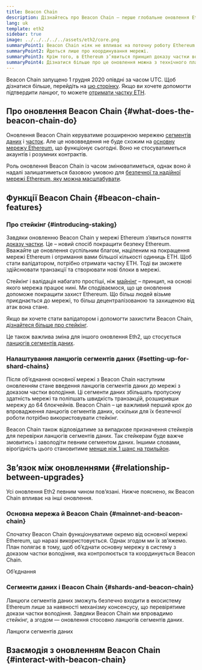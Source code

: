 ```yaml
---
title: Beacon Chain
description: Дізнайтесь про Beacon Chain – перше глобальне оновлення Eth2 для Ethereum.
lang: uk
template: eth2
sidebar: true
image: ../../../../../assets/eth2/core.png
summaryPoint1: Beacon Chain ніяк не впливає на поточну роботу Ethereum.
summaryPoint2: Йдеться лише про координування мережі.
summaryPoint3: Крім того, в Ethereum з’явиться принцип доказу частки володіння.
summaryPoint4: Дізнатися більше про це оновлення можна з технічного плану, де воно позначено як фаза 0.
---
```


<UpgradeStatus isShipped date="Відправлено!">
    Beacon Chain запущено 1 грудня 2020 опівдні за часом UTC. Щоб дізнатися більше, перейдіть на <a href="https://beaconscan.com/">цю сторінку</a>. Якщо ви хочете допомогти підтвердити ланцюг, то можете <a href="/eth2/staking/">отримати частку ETH</a>.
</UpgradeStatus>

## Про оновлення Beacon Chain {#what-does-the-beacon-chain-do}

Оновлення Beacon Chain керуватиме розширеною мережею [сегментів даних](/eth2/shard-chains/) і [часток](/eth2/staking/). Але це нововведення не буде схожим на [основну мережу Ethereum](/glossary/#mainnet), що функціонує сьогодні. Воно не стосуватиметься акаунтів і розумних контрактів.

Роль оновлення Beacon Chain із часом змінюватиметься, однак воно й надалі залишатиметься базовою умовою для [безпечної та надійної мережі Ethereum, яку можна масштабувати](/eth2/vision/).

## Функції Beacon Chain {#beacon-chain-features}

### Про стейкінг {#introducing-staking}

Завдяки оновленню Beacon Chain у мережі Ethereum з’явиться поняття [доказу частки](/developers/docs/consensus-mechanisms/pos/). Це – новий спосіб покращити безпеку Ethereum. Вважайте це оновлення суспільним благом, націленим на покращення мережі Ethereum і отримання вами більшої кількості одиниць ETH. Щоб стати валідатором, потрібно отримати частку ETH. Тоді ви зможете здійснювати транзакції та створювати нові блоки в мережі.

Стейкінг і валідація набагато простіші, ніж [майнінг](/developers/docs/mining/) – принцип, на основі якого мережа працює нині. Ми сподіваємося, що це оновлення допоможе покращити захист Ethereum. Що більш людей візьме приєднається до мережі, то більш децентралізованою та захищеною від атак вона стане.

<InfoBanner emoji=":money_bag:">
Якщо ви хочете стати валідатором і допомогти захистити Beacon Chain, <a href="/eth2/staking/">дізнайтеся більше про стейкінг</a>.
</InfoBanner>

Це також важлива зміна для іншого оновлення Eth2, що стосується [ланцюгів сегментів даних](/eth2/shard-chains/).

### Налаштування ланцюгів сегментів даних {#setting-up-for-shard-chains}

Після об’єднання основної мережі з Beacon Chain наступним оновленням стане введення ланцюгів сегментів даних до мережі з доказом частки володіння. Ці сегменти даних збільшать пропускну здатність мережі та поліпшать швидкість транзакцій, розширивши мережу до 64 блокчейнів. Beacon Chain – це важливий перший крок до впровадження ланцюгів сегментів даних, оскільки для їх безпечної роботи потрібно використовувати стейкінг.

Beacon Chain також відповідатиме за випадкове призначення стейкерів для перевірки ланцюгів сегментів даних. Так стейкерам буде важче змовитись і заволодіти певним сегментом даних. Іншими словами, вірогідність цього становитиме [менше ніж 1 шанс на трильйон](https://medium.com/@chihchengliang/minimum-committee-size-explained-67047111fa20).

## Зв’язок між оновленнями {#relationship-between-upgrades}

Усі оновлення Eth2 певним чином пов’язані. Нижче пояснено, як Beacon Chain впливає на інші оновлення.

### Основна мережа й Beacon Chain {#mainnet-and-beacon-chain}

Спочатку Beacon Chain функціонуватиме окремо від основної мережі Ethereum, що наразі використовується. Однак згодом ми їх зв’яжемо. План полягає в тому, щоб об’єднати основну мережу в систему з доказом частки володіння, яка контролюється та координується Beacon Chain.

<ButtonLink to="/eth2/merge/">Об’єднання</ButtonLink>

### Сегменти даних і Beacon Chain {#shards-and-beacon-chain}

Ланцюги сегментів даних зможуть безпечно входити в екосистему Ethereum лише за наявності механізму консенсусу, що перевірятиме докази частки володіння. Завдяки Beacon Chain ми впровадимо стейкінг, а згодом — оновлення стосовно ланцюгів сегментів даних.

<ButtonLink to="/eth2/shard-chains/">Ланцюги сегментів даних</ButtonLink>

<Divider />

## Взаємодія з оновленням Beacon Chain {#interact-with-beacon-chain}

<Eth2BeaconChainActions />
